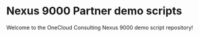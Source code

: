 Nexus 9000 Partner demo scripts
===============================
Welcome to the OneCloud Consulting Nexus 9000 demo script repository!
